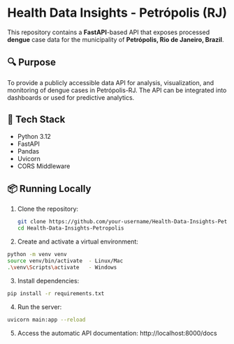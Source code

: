 # Health Data Insights - Petrópolis (RJ)

This repository contains a **FastAPI**-based API that exposes processed **dengue** case data for the municipality of **Petrópolis, Rio de Janeiro, Brazil**.

## 🔍 Purpose

To provide a publicly accessible data API for analysis, visualization, and monitoring of dengue cases in Petrópolis-RJ. The API can be integrated into dashboards or used for predictive analytics.

## 🚀 Tech Stack

- Python 3.12
- FastAPI
- Pandas
- Uvicorn
- CORS Middleware

## 📦 Running Locally

1. Clone the repository:
   ```bash
   git clone https://github.com/your-username/Health-Data-Insights-Petropolis.git
   cd Health-Data-Insights-Petropolis
   ```

2. Create and activate a virtual environment:
  ```bash
  python -m venv venv
  source venv/bin/activate  - Linux/Mac
  .\venv\Scripts\activate   - Windows
  ```

3. Install dependencies:
  ```bash
  pip install -r requirements.txt
  ```

4. Run the server:
  ```bash
  uvicorn main:app --reload
  ```

5. Access the automatic API documentation:
  http://localhost:8000/docs